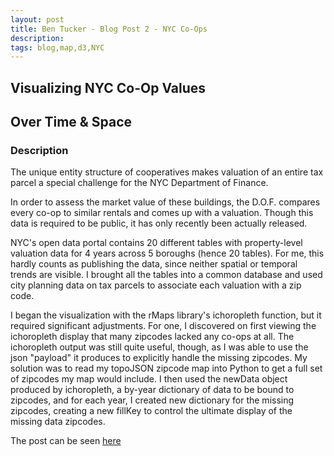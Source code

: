 ```yaml
---
layout: post
title: Ben Tucker - Blog Post 2 - NYC Co-Ops
description: 
tags: blog,map,d3,NYC
---
```



## Visualizing NYC Co-Op Values 
## Over Time & Space

### Description 

The unique entity structure of cooperatives makes valuation of an entire tax parcel a special challenge for the NYC Department of Finance. 


In order to assess the market value of these buildings, the D.O.F. compares every co-op to similar rentals and comes up with a valuation. Though this data is required to be public, it has only recently been actually released. 


NYC's open data portal contains 20 different tables with property-level valuation data for 4 years across 5 boroughs (hence 20 tables). For me, this hardly counts as publishing the data, since neither spatial or temporal trends are visible. I brought all the tables into a common database and used city planning data on tax parcels to associate each valuation with a zip code. 


I began the visualization with the rMaps library's ichoropleth function, but it required significant adjustments. For one, I discovered on first viewing the ichoropleth display that many zipcodes lacked any co-ops at all. The ichoropleth output was still quite useful, though, as I was able to use the json "payload" it produces to explicitly handle the missing zipcodes. My solution was to read my topoJSON zipcode map into Python to get a full set of zipcodes my map would include. I then used the newData object produced by ichoropleth, a by-year dictionary of data to be bound to zipcodes, and for each year, I created new dictionary for the missing zipcodes, creating a new fillKey to control the ultimate display of the missing data zipcodes. 


The post can be seen [here](http://bht.atwebpages.com/blog2/)